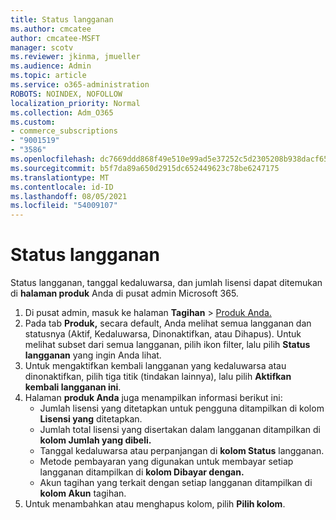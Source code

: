 ```yaml
---
title: Status langganan
ms.author: cmcatee
author: cmcatee-MSFT
manager: scotv
ms.reviewer: jkinma, jmueller
ms.audience: Admin
ms.topic: article
ms.service: o365-administration
ROBOTS: NOINDEX, NOFOLLOW
localization_priority: Normal
ms.collection: Adm_O365
ms.custom:
- commerce_subscriptions
- "9001519"
- "3586"
ms.openlocfilehash: dc7669ddd868f49e510e99ad5e37252c5d2305208b938dacf65fd92a1d9fb137
ms.sourcegitcommit: b5f7da89a650d2915dc652449623c78be6247175
ms.translationtype: MT
ms.contentlocale: id-ID
ms.lasthandoff: 08/05/2021
ms.locfileid: "54009107"
---
```

# <a name="subscription-status"></a>Status langganan

Status langganan, tanggal kedaluwarsa, dan jumlah lisensi dapat ditemukan di **halaman produk** Anda di pusat admin Microsoft 365.

1. Di pusat admin, masuk ke halaman **Tagihan**  >  [Produk Anda.](https://go.microsoft.com/fwlink/p/?linkid=842054)
2. Pada tab **Produk,** secara default, Anda melihat semua langganan dan statusnya (Aktif, Kedaluwarsa, Dinonaktifkan, atau Dihapus). Untuk melihat subset dari semua langganan, pilih ikon filter, lalu pilih **Status langganan** yang ingin Anda lihat.
3. Untuk mengaktifkan kembali langganan yang kedaluwarsa atau dinonaktifkan, pilih tiga titik (tindakan lainnya), lalu pilih **Aktifkan kembali langganan ini**.
4. Halaman **produk Anda** juga menampilkan informasi berikut ini:
    - Jumlah lisensi yang ditetapkan untuk pengguna ditampilkan di kolom **Lisensi yang** ditetapkan.
    - Jumlah total lisensi yang disertakan dalam langganan ditampilkan di **kolom Jumlah yang dibeli.**
    - Tanggal kedaluwarsa atau perpanjangan di **kolom Status** langganan.
    - Metode pembayaran yang digunakan untuk membayar setiap langganan ditampilkan di **kolom Dibayar dengan.**
    - Akun tagihan yang terkait dengan setiap langganan ditampilkan di **kolom Akun** tagihan.
5. Untuk menambahkan atau menghapus kolom, pilih **Pilih kolom**.